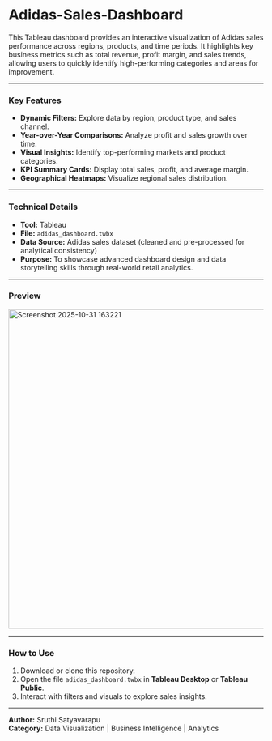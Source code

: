 # Adidas-Sales-Dashboard

This Tableau dashboard provides an interactive visualization of Adidas sales performance across regions, products, and time periods. It highlights key business metrics such as total revenue, profit margin, and sales trends, allowing users to quickly identify high-performing categories and areas for improvement.

---

### Key Features
- **Dynamic Filters:** Explore data by region, product type, and sales channel.  
- **Year-over-Year Comparisons:** Analyze profit and sales growth over time.  
- **Visual Insights:** Identify top-performing markets and product categories.  
- **KPI Summary Cards:** Display total sales, profit, and average margin.  
- **Geographical Heatmaps:** Visualize regional sales distribution.  

---

### Technical Details
- **Tool:** Tableau  
- **File:** `adidas_dashboard.twbx`  
- **Data Source:** Adidas sales dataset (cleaned and pre-processed for analytical consistency)  
- **Purpose:** To showcase advanced dashboard design and data storytelling skills through real-world retail analytics.  

---

### Preview
<img width="1012" height="631" alt="Screenshot 2025-10-31 163221" src="https://github.com/user-attachments/assets/e191c0ca-5ab0-4f93-a64d-acf0da6602db" />


---

### How to Use
1. Download or clone this repository.  
2. Open the file `adidas_dashboard.twbx` in **Tableau Desktop** or **Tableau Public**.  
3. Interact with filters and visuals to explore sales insights.  

---

**Author:** Sruthi Satyavarapu  
**Category:** Data Visualization | Business Intelligence | Analytics
